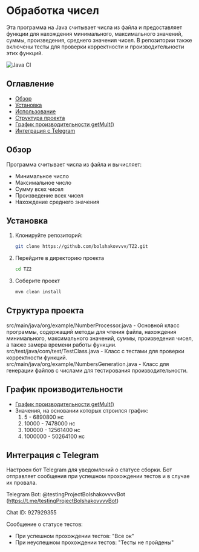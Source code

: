 # Обработка чисел

Эта программа на Java считывает числа из файла и предоставляет функции для нахождения минимального, максимального значений, суммы, произведения, среднего значения чисел. В репозитории также включены тесты для проверки корректности и производительности этих функций.

![Java CI](https://github.com/bolshakovvvv/TZ2/actions/workflows/ci.yml/badge.svg)

## Оглавление

- [Обзор](#обзор)
- [Установка](#установка)
- [Использование](#использование)
- [Структура проекта](#структура-проекта)
- [График производительности getMult()](chart.png)
- [Интеграция с Telegram](#интеграция-с-telegram)

## Обзор

Программа считывает числа из файла и вычисляет:
- Минимальное число
- Максимальное число
- Сумму всех чисел
- Произведение всех чисел
- Нахождение среднего значения

## Установка

1. Клонируйте репозиторий:
   ```bash
   git clone https://github.com/bolshakovvvv/TZ2.git
2. Перейдите в директорию проекта
   ```bash
   cd TZ2
4. Соберите проект
   ```bash
   mvn clean install

## Структура проекта
src/main/java/org/example/NumberProcessor.java - Основной класс программы, 
  содержащий методы для чтения файла, нахождения минимального, максимального значений, суммы, произведения чисел, а также замера времени работы функции.
src/test/java/com/test/TestClass.java - Класс с тестами для проверки корректности функций.
src/main/java/org/example/NumbersGeneration.java - Класс для генерации файлов с числами для тестирования производительности.

## График производительности
- [График производительности getMult()](chart.png)
- Значения, на основании которых строился график:
  1. 5 - 6890800 нс
  2. 10000 - 7478000 нс
  3. 100000 - 12561400 нс
  4. 1000000 - 50264100 нс

## Интеграция с Telegram
Настроен бот Telegram для уведомлений о статусе сборки. Бот отправляет сообщения при успешном прохождении тестов и в случае их провала.

Telegram Bot: @testingProjectBolshakovvvvBot (https://t.me/testingProjectBolshakovvvvBot)

Chat ID: 927929355

Сообщение о статусе тестов:

- При успешном прохождении тестов: "Все ок"
- При неуспешном прохождении тестов: "Тесты не пройдены"
